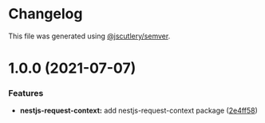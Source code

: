 # Changelog

This file was generated using [@jscutlery/semver](https://github.com/jscutlery/semver).

# 1.0.0 (2021-07-07)


### Features

* **nestjs-request-context:** add nestjs-request-context package ([2e4ff58](https://github.com/alexy4744/lunchbox/commit/2e4ff5844bb9daff8cebf6c67a59c6da8a8decb3))
